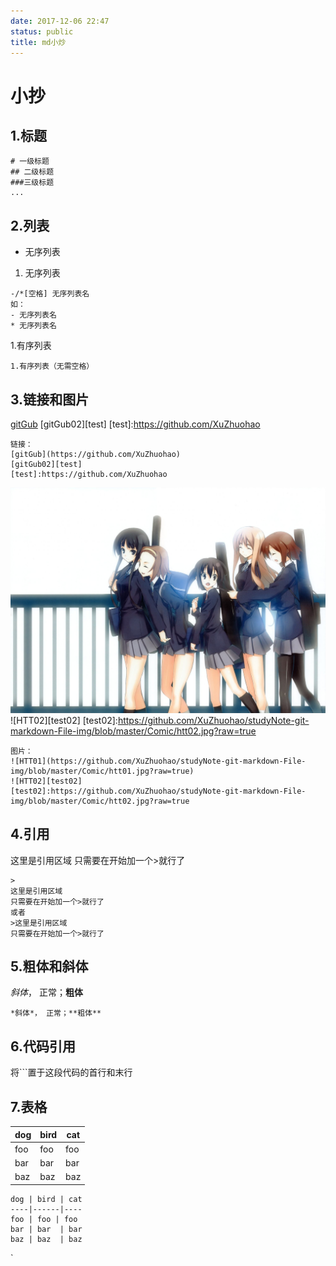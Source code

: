 ```yaml
---
date: 2017-12-06 22:47
status: public
title: md小炒
---
```


# 小抄
## 1.标题
```
# 一级标题
## 二级标题
###三级标题
...
```
## 2.列表
- 无序列表
1. 无序列表
```
-/*[空格] 无序列表名
如：
- 无序列表名
* 无序列表名
```
1.有序列表
```
1.有序列表（无需空格）
```
## 3.链接和图片
[gitGub](https://github.com/XuZhuohao)
[gitGub02][test]
[test]:https://github.com/XuZhuohao
```
链接：
[gitGub](https://github.com/XuZhuohao)
[gitGub02][test]
[test]:https://github.com/XuZhuohao
```
![HTT01](https://github.com/XuZhuohao/studyNote-git-markdown-File-img/blob/master/Comic/htt01.jpg?raw=true)
![HTT02][test02]
[test02]:https://github.com/XuZhuohao/studyNote-git-markdown-File-img/blob/master/Comic/htt02.jpg?raw=true
```
图片：
![HTT01](https://github.com/XuZhuohao/studyNote-git-markdown-File-img/blob/master/Comic/htt01.jpg?raw=true)
![HTT02][test02]
[test02]:https://github.com/XuZhuohao/studyNote-git-markdown-File-img/blob/master/Comic/htt02.jpg?raw=true
```
## 4.引用
>
这里是引用区域 
只需要在开始加一个>就行了

```
>
这里是引用区域 
只需要在开始加一个>就行了
或者
>这里是引用区域 
只需要在开始加一个>就行了
```
## 5.粗体和斜体
*斜体*， 正常；**粗体**
```
*斜体*， 正常；**粗体**
```
## 6.代码引用
将```置于这段代码的首行和末行

## 7.表格
dog | bird | cat
----|------|----
foo | foo | foo
bar | bar  | bar
baz | baz  | baz
```
dog | bird | cat
----|------|----
foo | foo | foo
bar | bar  | bar
baz | baz  | baz

```

`